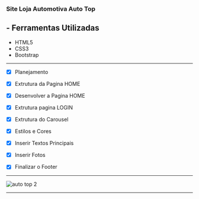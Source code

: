 ### Site Loja Automotiva Auto Top

## - Ferramentas Utilizadas  

- HTML5
- CSS3
- Bootstrap


---


- [x] Planejamento

- [x] Extrutura da Pagina HOME

- [x] Desenvolver a Pagina HOME

- [x] Extrutura pagina LOGIN

- [x] Extrutura do Carousel

- [x] Estilos e Cores

- [x] Inserir Textos Principais

- [x] Inserir Fotos

- [x] Finalizar o Footer


---


![auto top 2](https://user-images.githubusercontent.com/60022350/83482430-a89a4480-a476-11ea-81b3-6710c26515cd.gif)



---

